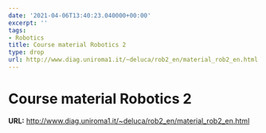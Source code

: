 ```yaml
---
date: '2021-04-06T13:40:23.040000+00:00'
excerpt: ''
tags:
- Robotics
title: Course material Robotics 2
type: drop
url: http://www.diag.uniroma1.it/~deluca/rob2_en/material_rob2_en.html
---
```


# Course material Robotics 2

**URL:** http://www.diag.uniroma1.it/~deluca/rob2_en/material_rob2_en.html
